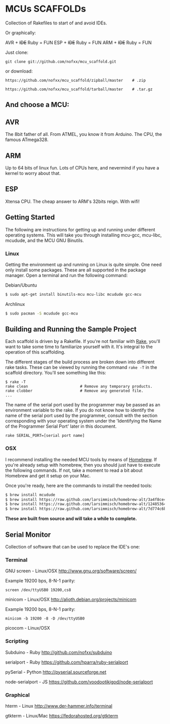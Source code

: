 # MCUs SCAFFOLDs

Collection of Rakefiles to start of and avoid IDEs.

Or graphically:

AVR + ~~IDE~~ Ruby = FUN
ESP + ~~IDE~~ Ruby = FUN
ARM + ~~IDE~~ Ruby = FUN

Just clone:

    git clone git://github.com/nofxx/mcu_scaffold.git

or download:

    https://github.com/nofxx/mcu_scaffold/zipball/master    # .zip

    https://github.com/nofxx/mcu_scaffold/tarball/master    # .tar.gz


## And choose a MCU:


## AVR

The 8bit father of all. From ATMEL, you know it from Arduino.
The CPU, the famous ATmega328.

## ARM

Up to 64 bits of linux fun. 
Lots of CPUs here, and nevermind if you have a kernel to worry about that.

## ESP

Xtensa CPU. The cheap answer to ARM's 32bits reign.
With wifi!


## Getting Started

The following are instructions for getting up and running under different
operating systems. This will take you through installing mcu-gcc, mcu-libc,
mcudude, and the MCU GNU Binutils.



### Linux

Getting the environment up and running on Linux is quite simple. One
need only install some packages. These are all supported in the package
manager. Open a terminal and run the following command:

Debian/Ubuntu

```bash
$ sudo apt-get install binutils-mcu mcu-libc mcudude gcc-mcu
```

Archlinux

```bash
$ sudo pacman -S mcudude gcc-mcu
```

## Building and Running the Sample Project

Each scaffold is driven by a Rakefile. If you're not familiar with
[Rake][rake], you'll want to take some time to familiarize yourself with it.
It's integral to the operation of this scaffolding.

The different stages of the build process are broken down into different rake
tasks. These can be viewed by running the command ```rake -T``` in the
scaffold directory. You'll see something like this:

    $ rake -T
    rake clean                       # Remove any temporary products.
    rake clobber                     # Remove any generated file.
    ...

The name of the serial port used by the programmer may be passed as an
environment variable to the rake. If you do not know how to identify
the name of the serial port used by the programmer, consult with the section
corresponding with your operating system under the 'Identifying the Name of
the Programmer Serial Port' later in this document.

    rake SERIAL_PORT=[serial port name]



### OSX

I recommend installing the needed MCU tools by means of [Homebrew][hb]. If
you're already setup with homebrew, then you should just have to execute the
following commands. If not, take a moment to read a bit about Homebrew and get
it setup on your Mac.

Once you're ready, here are the commands to install the needed tools:

```bash
$ brew install mcudude
$ brew install https://raw.github.com/larsimmisch/homebrew-alt/3a4f8ce4bcda88c25f4fa4ea3f42688a2ed03d12/mcu/mcu-binutils.rb
$ brew install https://raw.github.com/larsimmisch/homebrew-alt/124853640317af04e11269c517d449dbd202773d/mcu/mcu-gcc.rb
$ brew install https://raw.github.com/larsimmisch/homebrew-alt/7d774c6b15dafdee6ca518aff5e8368528d69ae0/mcu/mcu-libc.rb
```

**These are built from source and will take a while to complete.**


## Serial Monitor

Collection of software that can be used to replace the IDE's one:


### Terminal

GNU screen - Linux/OSX
http://www.gnu.org/software/screen/

Example 19200 bps, 8-N-1 parity:

    screen /dev/ttyUSB0 19200,cs8


minicom - Linux/OSX
http://alioth.debian.org/projects/minicom

Example 19200 bps, 8-N-1 parity:

    minicom -b 19200 -8 -D /dev/ttyUSB0


picocom - Linux/OSX


### Scripting

Subduino - Ruby
http://github.com/nofxx/subduino

serialport - Ruby
https://github.com/hparra/ruby-serialport

pySerial - Python
http://pyserial.sourceforge.net

node-serialport - JS
https://github.com/voodootikigod/node-serialport



### Graphical

hterm - Linux
http://www.der-hammer.info/terminal

gtkterm - Linux/Mac
https://fedorahosted.org/gtkterm



[adp]: http://arduino.cc/en/Main/Software
[rake]: http://en.wikipedia.org/wiki/Rake_(software)
[hb]: http://mxcl.github.com/homebrew/
